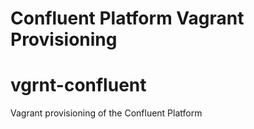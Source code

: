 Confluent Platform Vagrant Provisioning
=======================================

# vgrnt-confluent
Vagrant provisioning of the Confluent Platform
